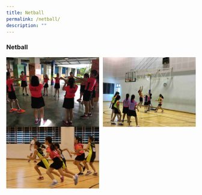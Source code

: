 ```yaml
---
title: Netball
permalink: /netball/
description: ""
---
```

### **Netball**

<img src="/images/nball1.jpg" style="width:49%" align=left>
<img src="/images/nball2.jpg" style="width:49%" align=right>

<br><br><br><br>
<br><br><br><br>

<img src="/images/nball3.jpg" style="width:49%" align=left>